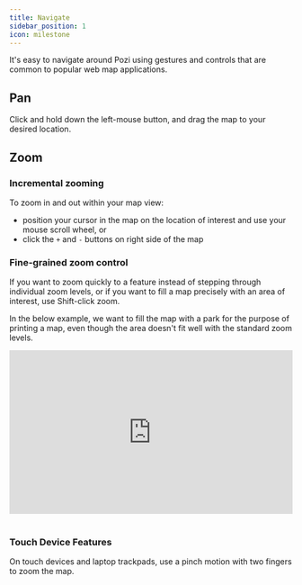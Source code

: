 ```yaml
---
title: Navigate
sidebar_position: 1
icon: milestone
---
```


It's easy to navigate around Pozi using gestures and controls that are common to popular web map applications.

## Pan

Click and hold down the left-mouse button, and drag the map to your desired location.

## Zoom

### Incremental zooming

To zoom in and out within your map view:

* position your cursor in the map on the location of interest and use your mouse scroll wheel, or
* click the `+` and `-` buttons on right side of the map

### Fine-grained zoom control

If you want to zoom quickly to a feature instead of stepping through individual zoom levels, or if you want to fill a map precisely with an area of interest, use Shift-click zoom.

In the below example, we want to fill the map with a park for the purpose of printing a map, even though the area doesn't fit well with the standard zoom levels.

<div style="position: relative; padding-bottom: calc(48.979166666666664% + 44px); height: 0;"><iframe src="https://supademo.com/embed/UXkUK0r-gTdgg0id3_QGO" frameborder="0" webkitallowfullscreen mozallowfullscreen allowfullscreen style="position: absolute; top: 0; left: 0; width: 100%; height: 100%;"></iframe></div>

</br>

### Touch Device Features

On touch devices and laptop trackpads, use a pinch motion with two fingers to zoom the map.
